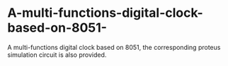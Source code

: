 # A-multi-functions-digital-clock-based-on-8051-
A multi-functions digital clock based on 8051, the corresponding proteus simulation circuit is also provided. 
